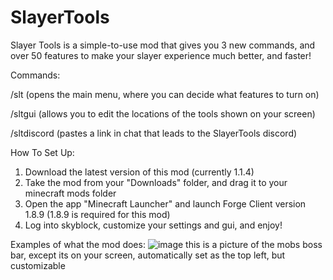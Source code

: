 # SlayerTools
Slayer Tools is a simple-to-use mod that gives you 3 new commands, and over 50 features to make your slayer experience much better, and faster!

Commands:

/slt (opens the main menu, where you can decide what features to turn on)

/sltgui (allows you to edit the locations of the tools shown on your screen)

/sltdiscord (pastes a link in chat that leads to the SlayerTools discord)

How To Set Up:

1. Download the latest version of this mod (currently 1.1.4)
2. Take the mod from your "Downloads" folder, and drag it to your minecraft mods folder
3. Open the app "Minecraft Launcher" and launch Forge Client version 1.8.9 (1.8.9 is required for this mod)
4. Log into skyblock, customize your settings and gui, and enjoy!

Examples of what the mod does:
![image](https://user-images.githubusercontent.com/108372718/176331834-7e0bdbc6-9614-4d88-a03e-7f451e6f0685.png)
this is a picture of the mobs boss bar, except its on your screen, automatically set as the top left, but customizable
